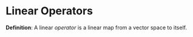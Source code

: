 # Linear Operators
**Definition**: A linear *operator* is a linear map from a vector space to itself.